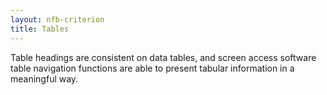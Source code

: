 ```yaml
---
layout: nfb-criterion
title: Tables
---
```

Table headings are consistent on data tables, and screen access software table navigation functions are able to present tabular information in a meaningful way.